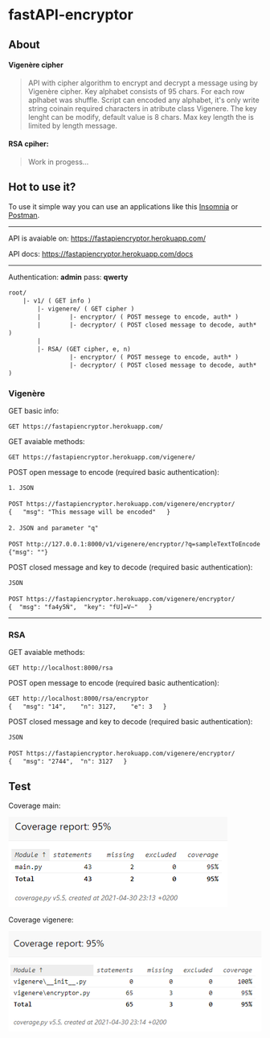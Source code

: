 # fastAPI-encryptor

## About

#### Vigenère cipher
>API with cipher algorithm to encrypt and decrypt a message using by Vigenère cipher.
>Key alphabet consists of 95 chars. For each row aplhabet was shuffle.
>Script can encoded any alphabet, it's only write string coinain required characters in atribute class Vigenere.
>The key lenght can be modify, default value is 8 chars. Max key length the is limited by length message.

#### RSA cpiher:
>    Work in progess...

## Hot to use it?
To use it simple way you can use an applications like this [Insomnia](https://insomnia.rest/) or [Postman](https://www.postman.com/).
***
API is avaiable on: https://fastapiencryptor.herokuapp.com/

API docs: https://fastapiencryptor.herokuapp.com/docs
***

Authentication: **admin** pass: **qwerty**

    root/
        |- v1/ ( GET info )
            |- vigenere/ ( GET cipher )
            |        |- encryptor/ ( POST messege to encode, auth* )
            |        |- decryptor/ ( POST closed message to decode, auth* )
            |
            |- RSA/ (GET cipher, e, n)
                     |- encryptor/ ( POST messege to encode, auth* )
                     |- decryptor/ ( POST closed message to decode, auth* )

### Vigenère 

GET basic info:

    GET https://fastapiencryptor.herokuapp.com/

GET avaiable methods:

    GET https://fastapiencryptor.herokuapp.com/vigenere/

POST open message to encode (required basic authentication):

    1. JSON

    POST https://fastapiencryptor.herokuapp.com/vigenere/encryptor/
    {   "msg": "This message will be encoded"   }

    2. JSON and parameter "q"

    POST http://127.0.0.1:8000/v1/vigenere/encryptor/?q=sampleTextToEncode
    {"msg": ""}

POST closed message and key to decode (required basic authentication):
    
    JSON

    POST https://fastapiencryptor.herokuapp.com/vigenere/encryptor/
    {  "msg": "fa4y5Ń",  "key": "fU]=V~"   }
***
### RSA

GET avaiable methods:

    GET http://localhost:8000/rsa

POST open message to encode (required basic authentication):

    GET http://localhost:8000/rsa/encryptor
    {   "msg": "14",    "n": 3127,    "e": 3   }

POST closed message and key to decode (required basic authentication):
    
    JSON

    POST https://fastapiencryptor.herokuapp.com/vigenere/encryptor/
    {   "msg": "2744",  "n": 3127   }


## Test

Coverage main:

![img.png](additionalfiles\img\img.png)

Coverage vigenere:

![img_1.png](additionalfiles\img\img_1.png)


